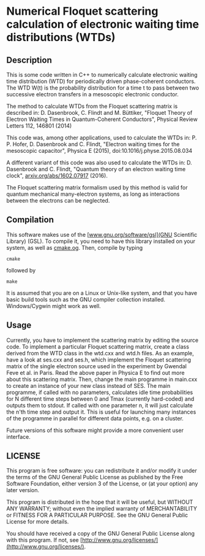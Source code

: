 # Numerical Floquet scattering calculation of electronic waiting time distributions (WTDs)

## Description
This is some code written in C++ to numerically calculate electronic waiting
time distribution (WTD) for periodically driven phase-coherent conductors. The
WTD W(t) is the probability distribution for a time t to pass between two
successive electron transfers in a mesoscopic electronic conductor.

The method to calculate WTDs from the Floquet scattering matrix is described in:
D. Dasenbrook, C. Flindt and M. Büttiker, "Floquet Theory of Electron Waiting Times in Quantum-Coherent Conductors", Physical Review Letters 112, 146801 (2014)

This code was, among other applications, used to calculate the WTDs in:
P. P. Hofer, D. Dasenbrook and C. Flindt, "Electron waiting times for the mesoscopic capacitor", Physica E (2015), doi:10.1016/j.physe.2015.08.034

A different variant of this code was also used to calculate the WTDs in:
D. Dasenbrook and C. Flindt, "Quantum theory of an electron waiting time clock", [arxiv.org/abs/1602.07917](arXiv:1602.07917) (2016).

The Floquet scattering matrix formalism used by this method is valid for quantum mechanical many-electron systems, as long as interactions between the electrons can be neglected.

## Compilation
This software makes use of the [www.gnu.org/software/gsl](GNU Scientific Library) (GSL). To compile it, you need to have this library installed on your system, as well as [cmake.og](cmake). Then, compile by typing
```
cmake
```
followed by
```
make
```

It is assumed that you are on a Linux or Unix-like system, and that you have
basic build tools such as the GNU compiler collection installed. Windows/Cygwin
might work as well.

## Usage
Currently, you have to implement the scattering matrix by editing the source
code. To implement a particular Floquet scattering matrix, create a class
derived from the WTD class in the wtd.cxx and wtd.h files. As an example, have a
look at ses.cxx and ses.h, which implement the Floquet scattering matrix of the
single electron source used in the experiment by Gwendal Feve et al. in Paris.
Read the above paper in Physica E to find out more about this scattering matrix.
Then, change the main programme in main.cxx to create an instance of your new
class instead of SES. The main programme, if called with no parameters,
calculates idle time probabilities for N different time steps between 0 and Tmax
(currently hard-coded) and outputs them to stdout. If called with one parameter
n, it will just calculate the n'th time step and output it. This is useful for
launching many instances of the programme in parallel for different data points,
e.g. on a cluster.

Future versions of this software might provide a more convenient user interface.

## LICENSE
This program is free software: you can redistribute it and/or modify it under
the terms of the GNU General Public License as published by the Free Software
Foundation, either version 3 of the License, or (at your option) any later
version.

This program is distributed in the hope that it will be useful, but WITHOUT ANY
WARRANTY; without even the implied warranty of MERCHANTABILITY or FITNESS FOR A
PARTICULAR PURPOSE.  See the GNU General Public License for more details.

You should have received a copy of the GNU General Public License along with
this program.  If not, see [http://www.gnu.org/licenses/](http://www.gnu.org/licenses/).

